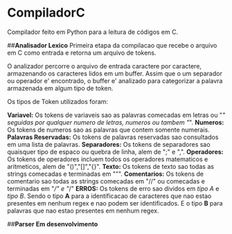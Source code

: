 # CompiladorC
Compilador feito em Python para a leitura de códigos em C.


##**Analisador Lexico**
Primeira etapa da compilacao que recebe o arquivo em C como entrada e retorna um arquivo de tokens.

O analizador percorre o arquivo de entrada caractere por caractere, armazenando os caracteres lidos em um buffer. Assim que o um separador ou operador e' encontrado, o buffer e' analizado para categorizar a palavra armazenada em algum tipo de token.

Os tipos de Token utilizados foram:

  **Variavel:**
  Os tokens de variaveis sao as palavras comecadas em letras ou "_" seguidas por qualquer numero de letras, numeros ou tambem "_".
  **Numeros:**
  Os tokens de numeros sao as palavras que contem somente numerais.
  **Palavras Reservadas:**
  Os tokens de palavras reservadas sao consultados em uma lista de palavras.
  **Separadores:**
  Os tokens de separadores sao quaisquer tipo de espaco ou quebra de linha, alem de ";" e ",".
  **Operadores:**
  Os tokens de operadores incluem todos os operadores matematicos e aritmeticos, alem de "()","[]","{}".
  **Texto:**
  Os tokens de texto sao todas as strings comecadas e terminadas em """.
  **Comentarios:**
  Os tokens de comentario sao todas as strings comecadas em "//" ou comecadas e terminadas em "*/" e "*/"
  **ERROS:**
  Os tokens de erro sao dividos em *tipo A* e *tipo B*. Sendo o tipo **A** para a identificacao de caracteres que   nao estao presentes em nenhum regex e nao podem ser identificados. E o tipo **B** para palavras que nao estao presentes em nenhum regex. 
  

##**Parser**
  **Em desenvolvimento**
  
